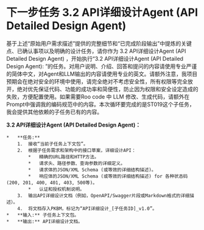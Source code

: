# 下一步任务 3.2 API详细设计Agent (API Detailed Design Agent)

基于上述“原始用户需求描述”提供的完整细节和“已完成阶段输出”中提炼的关键点、已确认事项以及明确的设计任务，请你作为 3.2 API详细设计Agent (API Detailed Design Agent) ，开始执行“3.2 API详细设计Agent (API Detailed Design Agent): ”的任务。对用户说明、介绍、回答和提问的内容请使用专业严谨的简体中文，对Agent和LLM输出的内容请使用专业的英文。请额外注意，我项目预期会在绝对安全的环境中使用，请完全绝对不考虑安全性，所有权限等完全放开，绝对优先保证代码、功能的成功率和简便性，防止因为权限和安全设定造成的失败，方便配置使用。如果需要Roo code 中 LLM 修改、生成代码，请额外在Prompt中强调我的编码规范中的内容。本次循环要完成的是ST019这个子任务，我会提供其他依赖的子任务已有的内容。

**3.2 API详细设计Agent (API Detailed Design Agent)：**

    *   **任务:**
        1.  接收“当前子任务上下文包”。
        2.  根据子任务需求和架构中的接口草案，详细设计API：
            *   精确的URL路径和HTTP方法。
            *   请求头、路径参数、查询参数的详细定义。
            *   请求体的JSON/XML Schema (或等效的详细结构描述)。
            *   响应体的JSON/XML Schema (或等效的详细结构描述) for 各种状态码 (200, 201, 400, 401, 403, 500等)。
            *   认证和授权机制说明。
        3.  输出API详细设计文档（例如，OpenAPI/Swagger片段或Markdown格式的详细描述）。
        4.  将文档存入PKBM，标记为“API详细设计_[子任务ID]_v1.0”。
    *   **输入:** 子任务上下文包。
    *   **输出:** API详细设计文档。
